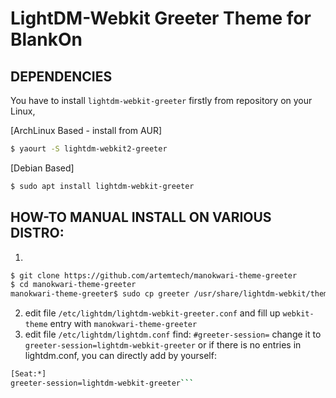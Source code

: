 # LightDM-Webkit Greeter Theme for BlankOn
## DEPENDENCIES
You have to install ```lightdm-webkit-greeter``` firstly from repository on your Linux,

[ArchLinux Based - install from AUR]
```bash
$ yaourt -S lightdm-webkit2-greeter
```
[Debian Based]
```bash
$ sudo apt install lightdm-webkit-greeter
```

## HOW-TO MANUAL INSTALL ON VARIOUS DISTRO:
1.
```bash
$ git clone https://github.com/artemtech/manokwari-theme-greeter
$ cd manokwari-theme-greeter
manokwari-theme-greeter$ sudo cp greeter /usr/share/lightdm-webkit/themes/manokwari-theme-greeter
```
2. edit file ```/etc/lightdm/lightdm-webkit-greeter.conf``` and fill up ```webkit-theme``` entry with ```manokwari-theme-greeter```
3. edit file ```/etc/lightdm/lightdm.conf``` find: `#greeter-session=` change it to `greeter-session=lightdm-webkit-greeter`
or
if there is no entries in lightdm.conf, you can directly add by yourself:
```bash
[Seat:*]
greeter-session=lightdm-webkit-greeter```
